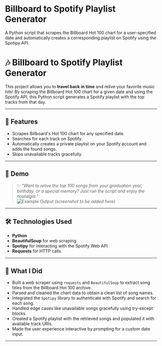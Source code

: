 # Billboard to Spotify Playlist Generator
A Python script that scrapes the Billboard Hot 100 chart for a user-specified date and automatically creates a corresponding playlist on Spotify using the Spotipy API.
# 🎶 Billboard to Spotify Playlist Generator

This project allows you to **travel back in time** and relive your favorite music hits! By scraping the Billboard Hot 100 chart for a given date and using the Spotify API, this Python script generates a Spotify playlist with the top tracks from that day.

---

## 🚀 Features

- Scrapes Billboard's Hot 100 chart for any specified date.
- Searches for each track on Spotify.
- Automatically creates a private playlist on your Spotify account and adds the found songs.
- Skips unavailable tracks gracefully.

---

## 📸 Demo

> ✨ _"Want to relive the top 100 songs from your graduation year, birthday, or a special memory? Just run the script and enjoy the nostalgia."_  
![Example Output](#) *(screenshot to be added here)*

---

## 🛠️ Technologies Used

- **Python**
- **BeautifulSoup** for web scraping
- **Spotipy** for interacting with the Spotify Web API
- **Requests** for HTTP calls

---

## 🧠 What I Did

- Built a web scraper using `requests` and `BeautifulSoup` to extract song titles from the Billboard Hot 100 archive.
- Parsed and cleaned the chart data to obtain a clean list of song names.
- Integrated the `Spotipy` library to authenticate with Spotify and search for each song.
- Handled edge cases like unavailable songs gracefully using try-except blocks.
- Created a Spotify playlist with the retrieved songs and populated it with available track URIs.
- Made the user experience interactive by prompting for a custom date input.

---


